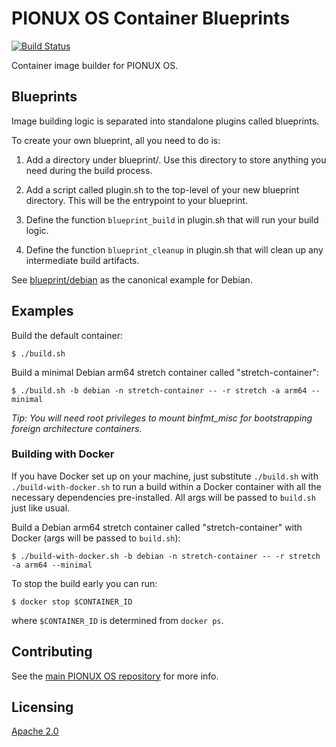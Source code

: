 # PIONUX OS Container Blueprints

[![Build Status](https://travis-ci.org/pionuxos/blueprints.svg?branch=master)](https://travis-ci.org/pionuxos/blueprints)

Container image builder for PIONUX OS.

## Blueprints

Image building logic is separated into standalone plugins called blueprints.

To create your own blueprint, all you need to do is:

1. Add a directory under blueprint/. Use this directory to store anything you
   need during the build process.

2. Add a script called plugin.sh to the top-level of your new blueprint
   directory. This will be the entrypoint to your blueprint.

3. Define the function `blueprint_build` in plugin.sh that will run your build
   logic.

4. Define the function `blueprint_cleanup` in plugin.sh that will clean up any
   intermediate build artifacts.

See [blueprint/debian](blueprint/debian) as the canonical example for Debian.

## Examples

Build the default container:

    $ ./build.sh

Build a minimal Debian arm64 stretch container called "stretch-container":

    $ ./build.sh -b debian -n stretch-container -- -r stretch -a arm64 --minimal

_Tip: You will need root privileges to mount binfmt_misc for bootstrapping
foreign architecture containers._

### Building with Docker

If you have Docker set up on your machine, just substitute `./build.sh` with
`./build-with-docker.sh` to run a build within a Docker container with all the
necessary dependencies pre-installed. All args will be passed to `build.sh` just
like usual.

Build a Debian arm64 stretch container called "stretch-container" with Docker
(args will be passed to `build.sh`):

    $ ./build-with-docker.sh -b debian -n stretch-container -- -r stretch -a arm64 --minimal

To stop the build early you can run:

    $ docker stop $CONTAINER_ID

where `$CONTAINER_ID` is determined from `docker ps`.

## Contributing

See the [main PIONUX OS repository](https://github.com/pionuxos/pionuxos) for more
info.

## Licensing

[Apache 2.0](LICENSE)
